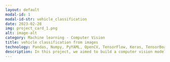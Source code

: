 ```yaml
---
layout: default
modal-id: 1
modal-id-str: vehicle_classification
date: 2023-02-28
img: project_card_1.png
alt: image-alt
category: Machine learning - Computer Vision
title: vehicle classification from images
technology: Pandas, Numpy, PyYAML, OpenCV, TensorFlow, Keras, TensorBoard, Detectron2, PyTorch, AWS (S3 and EC2), Boto3, Docker, GitHub
description: In this project, we aimed to build a computer vision model for vehicle classification using advanced machine learning techniques.<br><br>  &nbsp;&nbsp To begin, we gathered the dataset of vehicle images from an S3 bucket and wrote a Python script to format the data in a way that our Keras model could use. Next, we employed transfer learning by using a pre-trained Resnet50 model, which had been trained on the Imagenet dataset, to perform vehicle classification. By retraining all layers except for the final classification layer, we were able to adapt the model to our specific needs.<br><br>  &nbsp;&nbsp Then, we fine-tuned our model by experimenting with different hyperparameters and techniques such as data augmentation and regularization to improve its performance. To further enhance its accuracy, we decided to remove noisy backgrounds from the images using a vehicle detector to locate the car within the image and isolate it from the rest of the content. We utilized the Detectron2 framework, specifically the "R101-FPN" model, to perform this task. By training our fine-tuned model on the resulting cropped images, we improved classification accuracy over our baseline and fine-tuned models trained on full-size images. <br><br>  &nbsp;&nbsp Throughout the project, we containerized all components in Docker, enabling easy deployment and scalability. We also utilized Git, GitHub, and ssh to facilitate the efficient use of local and cloud shared resources. In conclusion, this project not only showed us the power of transfer learning and advanced machine learning techniques but also highlighted the significance of efficient development processes and collaboration in ML projects.
---
```

